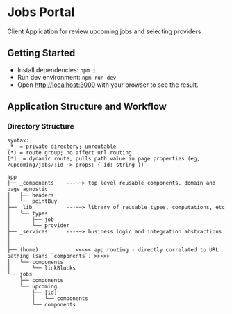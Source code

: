 # Jobs Portal 
Client Application for review upcoming jobs and selecting providers

## Getting Started
- Install dependencies: `npm i`
- Run dev environment: `npm run dev`
- Open [http://localhost:3000](http://localhost:3000) with your browser to see the result.

## Application Structure and Workflow
### Directory Structure 
```
syntax:
_*  = private directory; unroutable
(*) = route group; no affect url routing
[*]  = dynamic route, pulls path value in page properties (eg, /upcoming/jobs/:id ~> props: { id: string })

app
├── _components    ---~~> top level reusable components, domain and page agnostic
│   ├── headers
│   └── pointBuy
├── _lib           ---~~> library of reusable types, computations, etc
│   └── types
│       ├── job
│       └── provider
├── _services      ---~~> business logic and integration abstractions
│
│
├── (home)            <<<<< app routing - directly correlated to URL pathing (sans `components`) >>>>> 
│   └── components                   
│       └── linkBlocks
└── jobs
    ├── components
    └── upcoming
        ├── [id]
        │   └── components
        └── components
```